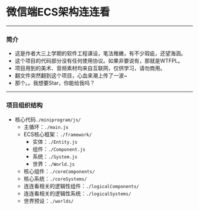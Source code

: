 # 微信端ECS架构连连看

____

### 简介

* 这是作者大三上学期的软件工程课设，笔法稚嫩，有不少瑕疵，还望海涵。
* 这个项目的代码部分没有任何使用协议。如果非要说有，那就是WTFPL。
* 项目用到的美术、音频素材均来自互联网，仅供学习，请勿商用。
* 翻文件突然翻到这个项目，心血来潮上传了一波~
* 那个。。我想要Star，你能给我吗？

____

### 项目组织结构

* 核心代码`./miniprogram/js/`
  * 主循环：`./main.js`
  * ECS核心框架：`./framework/`
    * 实体：`./Entity.js`
    * 组件：`./Component.js`
    * 系统：`./System.js`
    * 世界：`./World.js`
  * 核心组件：`./coreComponents/`
  * 核心系统：`./coreSystems/`
  * 连连看相关的逻辑性组件：`./logicalComponents/`
  * 连连看相关的逻辑性系统：`./logicalSystems/`
  * 世界预设：`./worlds/`